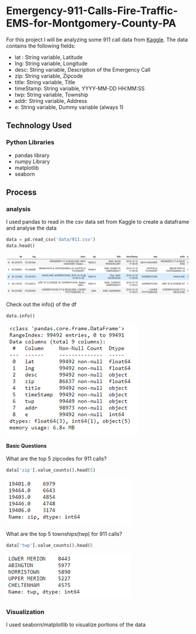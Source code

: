 # Emergency-911-Calls-Fire-Traffic-EMS-for-Montgomery-County-PA
For this project I will be analyzing some 911 call data from [Kaggle](https://www.kaggle.com/mchirico/montcoalert). The data 
contains the following fields:

* lat : String variable, Latitude
* lng: String variable, Longitude
* desc: String variable, Description of the Emergency Call
* zip: String variable, Zipcode
* title: String variable, Title
* timeStamp: String variable, YYYY-MM-DD HH:MM:SS
* twp: String variable, Township
* addr: String variable, Address
* e: String variable, Dummy variable (always 1)

## Technology Used 
### Python Libraries 
  * pandas library
  * numpy Library
  * matplotlib
  * seaborn

## Process 
### analysis

I used pandas to read in the csv data set from Kaggle to create a dataframe and analyse the data

```python
data = pd.read_csv('data/911.csv')
data.head()
```
![dataframe](images/dataframe.PNG)

Check out the info() of the df
```python
data.info()
```
![dataframe info](images/datainfo.PNG)

#### Basic Questions

What are the top 5 zipcodes for 911 calls?
```python
data['zip'].value_counts().head(5)
```
![top 5 zipcodes](images/zipcodes.PNG)

What are the top 5 townships(twp) for 911 calls?
```python
data['twp'].value_counts().head(5
```
![top 5 townships](images/twp.PNG)

### Visualization

I used seaborn/matplotlib to visualize portions of the data





